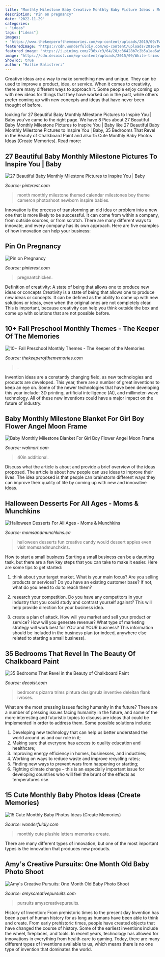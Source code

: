 ```yaml
---
title: "Monthly Milestone Baby Creative Monthly Baby Picture Ideas : Month Monthly Milestone Themed Calendar Milestones Boy Theme Cameron Photoshoot Newborn Inspire Babies"
description: "Pin on pregnancy"
date: "2022-11-29"
categories:
- "ideas"
tags: ["ideas"]
images:
- "https://www.thekeeperofthememories.com/wp-content/uploads/2019/09/Fall-Preschool-Themes-1.jpg"
featuredImage: "https://cdn.wonderfuldiy.com/wp-content/uploads/2016/04/Plushie-letters.jpg"
featured_image: "https://i.pinimg.com/736x/c3/64/28/c36428b7c2b5a1aa6a9b0e8ba813ba45.jpg"
image: "https://cdn.decoist.com/wp-content/uploads/2015/09/White-trims-flank-the-chalkboard-section-in-the-boys-bedroom.jpg"
ShowToc: true
author: "Hallie Balistreri"
---
```



Creative ideas are a way to make something new and unique. They can be used to improve a product, idea, or service. When it comes to creativity, there are many different ways to approach it. Some people enjoy coming up with new ideas for things that they have worked on in the past, while others prefer coming up with new concepts and ideas that have never been thought of before.

	

		
looking for 27 Beautiful Baby Monthly Milestone Pictures to Inspire You | Baby you've came to the right page. We have 8 Pics about 27 Beautiful Baby Monthly Milestone Pictures to Inspire You | Baby like 27 Beautiful Baby Monthly Milestone Pictures to Inspire You | Baby, 35 Bedrooms That Revel in the Beauty of Chalkboard Paint and also 15 Cute Monthly Baby Photos Ideas (Create Memories). Read more:
		
    
## 27 Beautiful Baby Monthly Milestone Pictures To Inspire You | Baby

<img loading=lazy src="https://i.pinimg.com/736x/c3/64/28/c36428b7c2b5a1aa6a9b0e8ba813ba45.jpg" onerror="this.onerror=null;this.src='https://tse1.mm.bing.net/th?id=OIP.kKbPbpJ4VIECwMtErbfZsgHaLH&amp;pid=15.1';" alt="27 Beautiful Baby Monthly Milestone Pictures to Inspire You | Baby">

_Source: pinterest.com_

>month monthly milestone themed calendar milestones boy theme cameron photoshoot newborn inspire babies. 

	

Innovation is the process of transforming an old idea or problem into a new one that is more likely to be successful. It can come from within a company, from outside sources, or from scratch. There are many different ways to innovate, and every company has its own approach. Here are five examples of how innovation can help your business: 

    
## Pin On Pregnancy

<img loading=lazy src="https://i.pinimg.com/originals/d5/fe/2d/d5fe2d592cc8b4eec9c583d5562735c0.jpg" onerror="this.onerror=null;this.src='https://tse2.mm.bing.net/th?id=OIP.GnWdAV5ci8RkUYGhdqXvnAHaQw&amp;pid=15.1';" alt="Pin on Pregnancy">

_Source: pinterest.com_

>pregnantchicken. 

	

Definition of creativity: A state of being that allows one to produce new ideas or concepts
Creativity is a state of being that allows one to produce new ideas or concepts. It can be defined as the ability to come up with new solutions or ideas, even when the original ones are not completely clear. This is important, because creativity can help you think outside the box and come up with solutions that are not possible before.

    
## 10+ Fall Preschool Monthly Themes - The Keeper Of The Memories

<img loading=lazy src="https://www.thekeeperofthememories.com/wp-content/uploads/2019/09/Fall-Preschool-Themes-1.jpg" onerror="this.onerror=null;this.src='https://tse4.mm.bing.net/th?id=OIP.qK79vszs4iySTesmqso0ygHaNK&amp;pid=15.1';" alt="10+ Fall Preschool Monthly Themes - The Keeper of the Memories">

_Source: thekeeperofthememories.com_

>. 

	

Invention ideas are a constantly changing field, as new technologies and products are developed. This year, there are a number of great inventions to keep an eye on. Some of the newer technologies that have been developing this year include: 3D printing, artificial intelligence (AI), and millimeter-wave technology. All of these new inventions could have a major impact on the future of industry.

    
## Baby Monthly Milestone Blanket For Girl Boy Flower Angel Moon Frame

<img loading=lazy src="https://i5.walmartimages.com/asr/8627106c-3f87-4512-87ec-f6fa8923e860_1.99742c9ca6f605ab85d8240e652b72d0.jpeg" onerror="this.onerror=null;this.src='https://tse1.mm.bing.net/th?id=OIP.F3t-0I7AVJ8DN-qdAE30OgHaHa&amp;pid=15.1';" alt="Baby Monthly Milestone Blanket For Girl Boy Flower Angel Moon Frame">

_Source: walmart.com_

>40in additional. 

	

Discuss what the article is about and provide a brief overview of the ideas proposed.
The article is about how people can use ideas to improve their lives. The idea proposed is that people can brainstorm different ways they can improve their quality of life by coming up with new and innovative ideas.

    
## Halloween Desserts For All Ages - Moms &amp; Munchkins

<img loading=lazy src="http://www.momsandmunchkins.ca/wp-content/uploads/2014/10/halloween-desserts-for-kids.jpg" onerror="this.onerror=null;this.src='https://tse4.mm.bing.net/th?id=OIP.DD0dkrc81zH_E7ZYi1p1GgHaMi&amp;pid=15.1';" alt="Halloween Desserts For All Ages - Moms &amp; Munchkins">

_Source: momsandmunchkins.ca_

>halloween desserts fun creative candy would dessert apples even visit momsandmunchkins. 

	

How to start a small business
Starting a small business can be a daunting task, but there are a few key steps that you can take to make it easier. Here are some tips to get started:
1. think about your target market. What is your main focus? Are you selling products or services? Do you have an existing customer base? If not, what do you need to do to reach them?

2. research your competition. Do you have any competitors in your industry that you could study and contrast yourself against? This will help provide direction for your business idea.

3. create a plan of attack. How will you market and sell your product or service? How will you generate revenue? What type of marketing strategy will work best for YOU and YOUR business? This information should be included in the business plan (or indeed, anywhere else related to starting a small business).

    
## 35 Bedrooms That Revel In The Beauty Of Chalkboard Paint

<img loading=lazy src="https://cdn.decoist.com/wp-content/uploads/2015/09/White-trims-flank-the-chalkboard-section-in-the-boys-bedroom.jpg" onerror="this.onerror=null;this.src='https://tse1.mm.bing.net/th?id=OIP.liDdzeD5jn-xpmoYHW3c2gHaE9&amp;pid=15.1';" alt="35 Bedrooms That Revel in the Beauty of Chalkboard Paint">

_Source: decoist.com_

>bedrooms pizarra trims pintura designrulz inventive deleitan flank ivroses. 

	

What are the most pressing issues facing humanity in the future?
There are a number of pressing issues facing humanity in the future, and some of the more interesting and futuristic topics to discuss are ideas that could be implemented in order to address them. Some possible solutions include: 
1) Developing new technology that can help us better understand the world around us and our role in it; 
2) Making sure that everyone has access to quality education and healthcare; 
3) Improving energy efficiency in homes, businesses, and industries; 
4) Working on ways to reduce waste and improve recycling rates; 
5) Finding new ways to prevent wars from happening or starting; 
6) Fighting climate change – this is an especially important issue for developing countries who will feel the brunt of the effects as temperatures rise.

    
## 15 Cute Monthly Baby Photos Ideas (Create Memories)

<img loading=lazy src="https://cdn.wonderfuldiy.com/wp-content/uploads/2016/04/Plushie-letters.jpg" onerror="this.onerror=null;this.src='https://tse2.mm.bing.net/th?id=OIP.f7tI9A01mj7WQcBDPbTBggAAAA&amp;pid=15.1';" alt="15 Cute Monthly Baby Photos Ideas (Create Memories)">

_Source: wonderfuldiy.com_

>monthly cute plushie letters memories create. 

	

There are many different types of innovation, but one of the most important types is the innovation that produces new products.

    
## Amy&#039;s Creative Pursuits: One Month Old Baby Photo Shoot

<img loading=lazy src="https://1.bp.blogspot.com/-UPqBoh1Y1h4/WZIueqse0pI/AAAAAAAAdXw/Qh3APDFYVccaey_bjtsnaaHfcTMpnKNjgCLcBGAs/s1600/fullsizeoutput_57c1.jpeg" onerror="this.onerror=null;this.src='https://tse1.mm.bing.net/th?id=OIP.ugahQXWAAzSYVTph3YOpfAHaGM&amp;pid=15.1';" alt="Amy&#039;s Creative Pursuits: One Month Old Baby Photo Shoot">

_Source: amyscreativepursuits.com_

>pursuits amyscreativepursuits. 

	

History of Invention: From prehistoric times to the present day
Invention has been a part of human history for as long as humans have been able to think and create. From early prehistoric times, people have created objects that have changed the course of history. Some of the earliest inventions include the wheel, fireplaces, and tools. In recent years, technology has allowed for innovations in everything from health care to gaming. Today, there are many different types of inventions available to us, which means there is no one type of invention that dominates the world.

